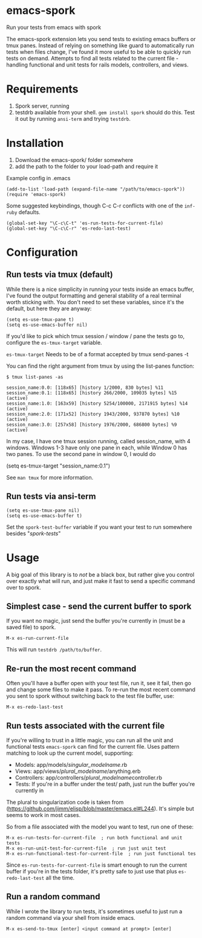 emacs-spork
===========

Run your tests from emacs with spork

The emacs-spork extension lets you send tests to existing emacs buffers or tmux panes. Instead of relying on something like guard to automatically run tests when files change, I've found it more useful to be able to quickly run tests on demand. Attempts to find all tests related to the current file - handling functional and unit tests for rails models, controllers, and views.

Requirements
===========

1. Spork server, running
2. testdrb available from your shell. `gem install spork` should do this. Test it out by running `ansi-term` and trying `testdrb`.

Installation
============

1. Download the emacs-spork/ folder somewhere
2. add the path to the folder to your load-path and require it

Example config in .emacs

    (add-to-list 'load-path (expand-file-name "/path/to/emacs-spork"))
    (require 'emacs-spork)

Some suggested keybindings, though C-c C-r conflicts with one of the `inf-ruby` defaults.

    (global-set-key "\C-c\C-t" 'es-run-tests-for-current-file)
    (global-set-key "\C-c\C-r" 'es-redo-last-test)


Configuration
============

Run tests via tmux (default)
------------

While there is a nice simplicity in running your tests inside an emacs buffer, I've found the output formatting and general stability of a real terminal worth sticking with.  You don't need to set these variables, since it's the default, but here they are anyway:

    (setq es-use-tmux-pane t)
    (setq es-use-emacs-buffer nil)

If you'd like to pick which tmux session / window / pane the tests go to, configure the `es-tmux-target` variable.

`es-tmux-target` Needs to be of a format accepted by tmux send-panes -t <value>

You can find the right argument from tmux by using the list-panes function:

    $ tmux list-panes -as

    session_name:0.0: [118x65] [history 1/2000, 830 bytes] %11
    session_name:0.1: [118x65] [history 266/2000, 109035 bytes] %15 (active)
    session_name:1.0: [163x59] [history 5254/100000, 2171915 bytes] %14 (active)
    session_name:2.0: [171x52] [history 1943/2000, 937870 bytes] %10 (active)
    session_name:3.0: [257x58] [history 1976/2000, 686800 bytes] %9 (active)

In my case, I have one tmux session running, called session_name, with 4 windows. Windows 1-3 have only one pane in each, while Window 0 has two panes. To use the second pane in window 0, I would do

(setq es-tmux-target "session_name:0.1")

See `man tmux` for more information.

Run tests via ansi-term
----------

    (setq es-use-tmux-pane nil)
    (setq es-use-emacs-buffer t)

Set the `spork-test-buffer` variable if you want your test to run somewhere besides "*spork-tests*"

Usage
============

A big goal of this library is to *not* be a black box, but rather give you control over exactly what will run, and just make it fast to send a specific command over to spork.

Simplest case - send the current buffer to spork
----------

If you want no magic, just send the buffer you're currently in (must be a saved file) to spork.

    M-x es-run-current-file

This will run `testdrb /path/to/buffer`.

Re-run the most recent command
----------

Often you'll have a buffer open with your test file, run it, see it fail, then go and change some files to make it pass. To re-run the most recent command you sent to spork without switching back to the test file buffer, use:

    M-x es-redo-last-test

Run tests associated with the current file
----------

If you're willing to trust in a little magic, you can run all the unit and functional tests `emacs-spork` can find for the current file.  Uses pattern matching to look up the current model, supporting:

* Models: app/models/*singular_modelname*.rb
* Views: app/views/*plural_modelname*/anything.erb
* Controllers: app/controllers/*plural_modelname*controller.rb
* Tests: If you're in a buffer under the test/ path, just run the buffer you're currently in

The plural to singularization code is taken from (https://github.com/jimm/elisp/blob/master/emacs.el#L244). It's simple but seems to work in most cases.

So from a file associated with the model you want to test, run one of these:

    M-x es-run-tests-for-current-file  ; run both functional and unit tests
    M-x es-run-unit-test-for-current-file  ; run just unit test
    M-x es-run-functional-test-for-current-file  ; run just functional tes

Since `es-run-tests-for-current-file` is smart enough to run the current buffer if you're in the tests folder, it's pretty safe to just use that plus `es-redo-last-test` all the time.

Run a random command
----------

While I wrote the library to run tests, it's sometimes useful to just run a random command via your shell from inside emacs.

    M-x es-send-to-tmux [enter] <input command at prompt> [enter]
